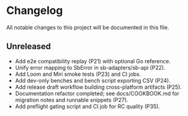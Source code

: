 # Changelog

All notable changes to this project will be documented in this file.

## Unreleased
- Add e2e compatibility replay (P21) with optional Go reference.
- Unify error mapping to SbError in sb-adapters/sb-api (P22).
- Add Loom and Miri smoke tests (P23) and CI jobs.
- Add dev-only benches and bench script exporting CSV (P24).
- Add release draft workflow building cross-platform artifacts (P25).
- Documentation refactor completed; see docs/COOKBOOK.md for migration notes and runnable snippets (P27).
- Add preflight gating script and CI job for RC quality (P35).
